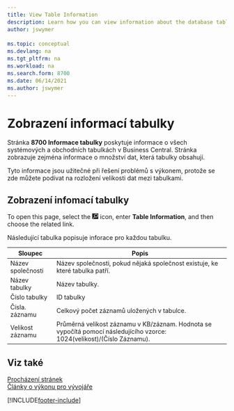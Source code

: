 ```yaml
---
title: View Table Information
description: Learn how you can view information about the database tables directly from the client interface in Business Central.
author: jswymer

ms.topic: conceptual
ms.devlang: na
ms.tgt_pltfrm: na
ms.workload: na
ms.search.form: 8700
ms.date: 06/14/2021
ms.author: jswymer
---
```


# Zobrazení informací tabulky

Stránka **8700 Informace tabulky** poskytuje informace o všech systémových a obchodních tabulkách v  Business Central. Stránka zobrazuje zejména informace o množství dat, která tabulky obsahují.

Tyto informace jsou užitečné při řešení problémů s výkonem, protože se zde můžete podívat na rozložení velikosti dat mezi tabulkami.

## Zobrazení infomací tabulky

To open this page, select the ![Search for Page or Report.](media/ui-search/search_small.png "Search for Page or Report icon") icon, enter **Table Information**, and then choose the related link.

Následující tabulka popisuje inforace pro každou tabulku.

| Sloupec | Popis |
|------|-----------|
| Název společnosti | Název společnosti, pokud nějaká společnost existuje, ke které tabulka patří. |
| Název tabulky | Název tabulky. |
| Číslo tabulky | ID tabulky |
| Čísla. záznamu | Celkový počet záznamů uložených v tabulce. |
| Velikost záznamu | Průměrná velikost záznamu v KB/záznam. Hodnota se vypočítá pomocí následujícího vzorce: 1024(velikost)/(Číslo Záznamu). |

## Viz také

[Procházení stránek](across-inspect-page.md)  
[Články o výkonu pro vývojáře](/dynamics365/business-central/dev-itpro/performance/performance-developer)


[!INCLUDE[footer-include](includes/footer-banner.md)]
